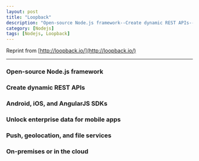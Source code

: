 ```yaml
---
layout: post
title: "Loopback"
description: "Open-source Node.js framework--Create dynamic REST APIs--Android, iOS, and AngularJS SDKs"
category: [Nodejs]
tags: [Nodejs, Loopback]
---
```


Reprint from [http://loopback.io/](http://loopback.io/)


<hr/>

### Open-source Node.js framework

### Create dynamic REST APIs

### Android, iOS, and AngularJS SDKs

### Unlock enterprise data for mobile apps

### Push, geolocation, and file services

### On-premises or in the cloud
